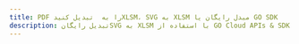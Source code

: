 ---title: PDF را به  تبدیل کنیدXLSM، SVG به XLSM مبدل رایگان یا GO SDKdescription: تبدیل رایگانSVG به XLSM با استفاده از GO Cloud APIs & SDK همچنین اسناد PDF را در Cloud ایجاد، ویرایش و رندر کنید.---